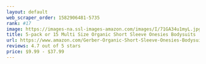 ```yaml
---
layout: default 
﻿web_scraper_order: 1582906481-5735
rank: #17
image: https://images-na.ssl-images-amazon.com/images/I/71GA34u1myL.jpg
title: 5-pack or 15 Multi Size Organic Short Sleeve Onesies Bodysuits
url: https://www.amazon.com/Gerber-Organic-Short-Sleeve-Onesies-Bodysuit/dp/B07GDSRZ1D/ref=zg_mw_fashion_17?_encoding=UTF8&psc=1&refRID=66WPJ0NPG4B2ZT1JZ4BC
reviews: 4.7 out of 5 stars
price: $9.99 - $37.99
---
```

